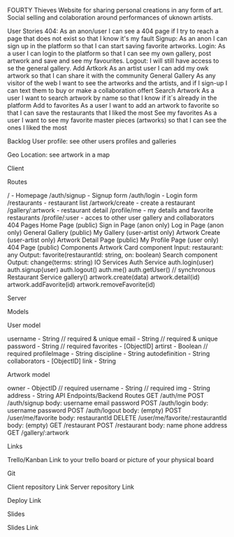 FOURTY Thieves
Website for sharing personal creations in any form of art. Social selling and colaboration around performances of uknown artists.

User Stories
404: As an anon/user I can see a 404 page if I try to reach a page that does not exist so that I know it's my fault
Signup: As an anon I can sign up in the platform so that I can start saving favorite artworks.
Login: As a user I can login to the platform so that I can see my own gallery, post artwork and save and see my favourites.
Logout: I will still have access to se the general gallery.
Add Artkork As an artist user I can add my owk artwork so that I can share it with the community
General Gallery As any visitor of the web I want to see the artworks and the artists, and if I sign-up I can text them to buy or make a collaboration offert
Search Artwork As a user I want to search artwork by name so that I know if it´s already in the platform
Add to favorites As a user I want to add an artwork to favorite so that I can save the restaurants that I liked the most
See my favorites As a user I want to see my favorite master pieces (artworks) so that I can see the ones I liked the most

Backlog
User profile:
see other users profiles and galleries

Geo Location:
see artwork in a map

Client

Routes

/ - Homepage
/auth/signup - Signup form
/auth/login - Login form
/restaurants - restaurant list
/artwork/create - create a restaurant
/gallery/:artwork - restaurant detail
/profile/me - my details and favorite restaurants
/profile/:user - acces to other user gallery and collaborators
404
Pages
Home Page (public)
Sign in Page (anon only)
Log in Page (anon only)
General Gallery (public)
My Gallery (user-artist only)
Artwork Create (user-artist only)
Artwork Detail Page (public)
My Profile Page (user only)
404 Page (public)
Components
Artwork Card component
Input: restaurant: any
Output: favorite(restaurantId: string, on: boolean)
Search component
Output: change(terms: string)
IO
Services
Auth Service
auth.login(user)
auth.signup(user)
auth.logout()
auth.me()
auth.getUser() // synchronous
Restaurant Service
gallery()
artwork.create(data)
artwork.detail(id)
artwork.addFavorite(id)
artwork.removeFavorite(id)

Server

Models

User model

username - String // required & unique
email - String // required & unique
password - String // required
favorites - [ObjectID<Artwork>]
artirst - Boolean // required
profileImage - String
discipline - String
autodefinition - String
collaborators - [ObjectID<User>]
link - String

Artwork model

owner - ObjectID<User> // required
username - String // required
img - String
address - String
API Endpoints/Backend Routes
GET /auth/me
POST /auth/signup
body:
username
email
password
POST /auth/login
body:
username
password
POST /auth/logout
body: (empty)
POST /user/me/favorite
body:
restaurantId
DELETE /user/me/favorite/:restaurantId
body: (empty)
GET /restaurant
POST /restaurant
body:
name
phone
address
GET /gallery/:artwork

Links

Trello/Kanban
Link to your trello board or picture of your physical board

Git

Client repository Link Server repository Link

Deploy Link

Slides

Slides Link
